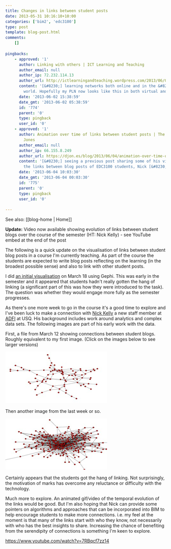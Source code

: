 ```yaml
---
title: Changes in links between student posts
date: 2013-05-31 10:16:10+10:00
categories: ['bim2', 'edc3100']
type: post
template: blog-post.html
comments:
    []
    
pingbacks:
    - approved: '1'
      author: Linking with others | ICT Learning and Teaching
      author_email: null
      author_ip: 72.232.114.13
      author_url: http://ictlearningandteaching.wordpress.com/2013/06/02/linking-with-others/
      content: '[&#8230;] learning networks both online and in the &#8216;real&#8217;
        world. Hopefully my PLN now looks like this in both virtual and traditional [&#8230;]'
      date: '2013-06-02 15:38:59'
      date_gmt: '2013-06-02 05:38:59'
      id: '774'
      parent: '0'
      type: pingback
      user_id: '0'
    - approved: '1'
      author: Animation over time of links between student posts | The Weblog of (a) David
        Jones
      author_email: null
      author_ip: 66.155.8.249
      author_url: https://djon.es/blog/2013/06/04/animation-over-time-of-links-between-student-posts/
      content: '[&#8230;] seeing a previous post sharing some of his visualisations of
        the links between blog posts of EDC3100 students, Nick [&#8230;]'
      date: '2013-06-04 10:03:30'
      date_gmt: '2013-06-04 00:03:30'
      id: '775'
      parent: '0'
      type: pingback
      user_id: '0'
    
---
```


See also: [[blog-home | Home]]

**Update:** Video now available showing evolution of links between student blogs over the course of the semester (HT: Nick Kelly) - see YouTube embed at the end of the post

The following is a quick update on the visualisation of links between student blog posts in a course I'm currently teaching. As part of the course the students are expected to write blog posts reflecting on the learning (in the broadest possible sense) and also to link with other student posts.

I did [an initial visualisation](/blog2/2013/03/18/visualising-the-blog-network-of-edc3100-students/) on March 18 using Gephi. This was early in the semester and it appeared that students hadn't really gotten the hang of linking (a significant part of this was how they were introduced to the task). The question was whether they would engage more fully as the semester progresses.

As there's one more week to go in the course it's a good time to explore and I've been luck to make a connection with [Nick Kelly](http://www.usq.edu.au/adfi/team/nick) a new staff member at [ADFI](http://www.usq.edu.au/adfi/) at USQ. His background includes work around analytics and complex data sets. The following images are part of his early work with the data.

First, a file from March 12 showing connections between student blogs. Roughly equivalent to my first image. (Click on the images below to see larger versions)

[![Connections - 12th March](images/8895676999_c72737c279_n.jpg)](http://www.flickr.com/photos/david_jones/8895676999/ "Connections - 12th March by David T Jones, on Flickr")

Then another image from the last week or so.

[![Connections - late May](images/8896302064_cf60eeaa14_n.jpg)](http://www.flickr.com/photos/david_jones/8896302064/ "Connections - late May by David T Jones, on Flickr")

Certainly appears that the students got the hang of linking. Not surprisingly, the motivation of marks has overcome any reluctance or difficulty with the technology.

Much more to explore. An animated gif/video of the temporal evolution of the links would be good. But I'm also hoping that Nick can provide some pointers on algorithms and approaches that can be incorporated into BIM to help encourage students to make more connections. i.e. my feel at the moment is that many of the links start with who they know, not necessarily with who has the best insights to share. Increasing the chance of benefiting from the serendipity of connections is something I'm keen to explore.

https://www.youtube.com/watch?v=7RBqcf7zz14